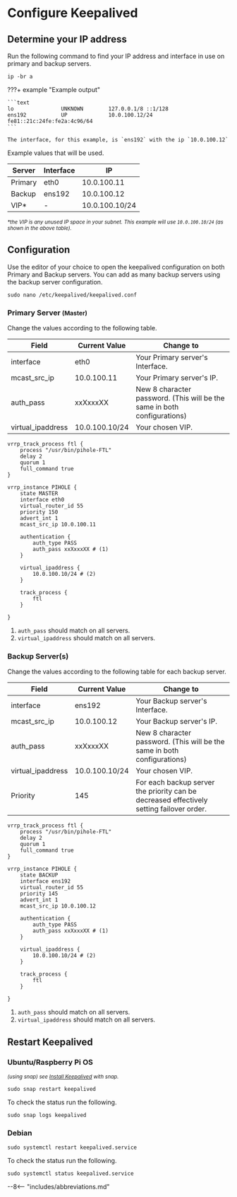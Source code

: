 # Configure Keepalived

## Determine your IP address

Run the following command to find your IP address and interface in use on primary and backup servers.

```shell
ip -br a
```

???+ example "Example output"

    ```text
    lo               UNKNOWN        127.0.0.1/8 ::1/128
    ens192           UP             10.0.100.12/24 fe81::21c:24fe:fe2a:4c96/64
    ```

    The interface, for this example, is `ens192` with the ip `10.0.100.12`

Example values that will be used.

Server | Interface | IP
------ | --------- | --
Primary | eth0 | 10.0.100.11
Backup | ens192 | 10.0.100.12
VIP* | - | 10.0.100.10/24

<small>_\*the VIP is any unused IP space in your subnet. This example will use `10.0.100.10/24` (as shown in the above table)._</small>

## Configuration

Use the editor of your choice to open the keepalived configuration on both Primary and Backup servers. You can add as many backup servers using the backup server configuration.

```shell
sudo nano /etc/keepalived/keepalived.conf
```

### Primary Server <small>(Master)</small>

Change the values according to the following table.

Field | Current Value | Change to
----- | ------------- | ---------
interface | eth0 | Your Primary server's Interface.
mcast_src_ip | 10.0.100.11 | Your Primary server's IP.
auth_pass | xxXxxxXX | New 8 character password. (This will be the same in both configurations)
virtual_ipaddress | 10.0.100.10/24 | Your chosen VIP.

``` shell hl_lines="10 14 18 22" title="Primary Server: /etc/keepalived/keepalived.conf"
vrrp_track_process ftl {
    process "/usr/bin/pihole-FTL"
    delay 2
    quorum 1
    full_command true
}

vrrp_instance PIHOLE {
    state MASTER
    interface eth0
    virtual_router_id 55
    priority 150
    advert_int 1
    mcast_src_ip 10.0.100.11

    authentication {
        auth_type PASS
        auth_pass xxXxxxXX # (1)
    }

    virtual_ipaddress {
        10.0.100.10/24 # (2)
    }

    track_process {
        ftl
    }

}
```

1. `auth_pass` should match on all servers.
2. `virtual_ipaddress` should match on all servers.

### Backup Server(s)

Change the values according to the following table for each backup server.

Field | Current Value | Change to
----- | ------------- | ---------
interface | ens192 | Your Backup server's Interface.
mcast_src_ip | 10.0.100.12 | Your Backup server's IP.
auth_pass | xxXxxxXX | New 8 character password. (This will be the same in both configurations)
virtual_ipaddress | 10.0.100.10/24 | Your chosen VIP.
Priority | 145 | For each backup server the priority can be decreased effectively setting failover order.

``` shell hl_lines="10 12 14 18 22" title="Backup Server: /etc/keepalived/keepalived.conf"
vrrp_track_process ftl {
    process "/usr/bin/pihole-FTL"
    delay 2
    quorum 1
    full_command true
}

vrrp_instance PIHOLE {
    state BACKUP
    interface ens192
    virtual_router_id 55
    priority 145
    advert_int 1
    mcast_src_ip 10.0.100.12

    authentication {
        auth_type PASS
        auth_pass xxXxxxXX # (1)
    }

    virtual_ipaddress {
        10.0.100.10/24 # (2)
    }

    track_process {
        ftl
    }

}
```

1. `auth_pass` should match on all servers.
2. `virtual_ipaddress` should match on all servers.

## Restart Keepalived

### Ubuntu/Raspberry Pi OS

<small>_(using snap) see [Install Keepalived](../install-keepalived) with snap._</small>

```shell
sudo snap restart keepalived
```

To check the status run the following.

```shell
sudo snap logs keepalived
```

### Debian

```shell
sudo systemctl restart keepalived.service
```

To check the status run the following.

```shell
sudo systemctl status keepalived.service
```

--8<-- "includes/abbreviations.md"

